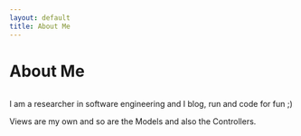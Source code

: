 ```yaml
---
layout: default
title: About Me
---
```


<div class="post">
	<h1 class="pageTitle">About Me</h1>
	<img src="{{ '/assets/img/touring.jpg' | prepend: site.baseurl }}" alt="">
	<p class="intro">I am a researcher in software engineering and I blog, run and code for fun ;)</p>
	<p>Views are my own and so are the Models and also the Controllers.</p>
</div>
